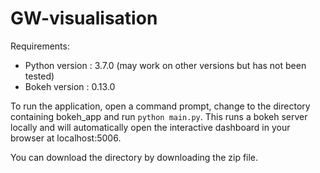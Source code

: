 # GW-visualisation

Requirements:

* Python version      :  3.7.0 (may work on other versions but has not been tested) 
* Bokeh version       :  0.13.0

To run the application, open a command prompt, change to the directory containing bokeh_app and run `python main.py`. This runs a bokeh server locally and will automatically open the interactive dashboard in your browser at localhost:5006.

You can download the directory by downloading the zip file.
